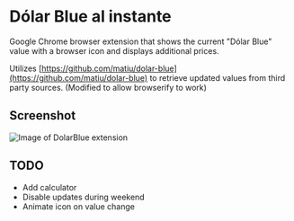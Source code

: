 Dólar Blue al instante
==========

Google Chrome browser extension that shows the current "Dólar Blue" value with a browser icon and displays additional prices.

Utilizes [https://github.com/matiu/dolar-blue](https://github.com/matiu/dolar-blue) to retrieve updated values from third party sources. (Modified to allow browserify to work)

## Screenshot
![Image of DolarBlue extension](http://static.codaxis.com/chrome-dolar-blue-popup.png)

## TODO
- Add calculator
- Disable updates during weekend
- Animate icon on value change
